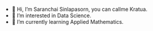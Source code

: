 - 👋 Hi, I’m Saranchai Sinlapasorn, you can callme Kratua.
- 👀 I’m interested in Data Science.
- 🌱 I’m currently learning Applied Mathematics.
